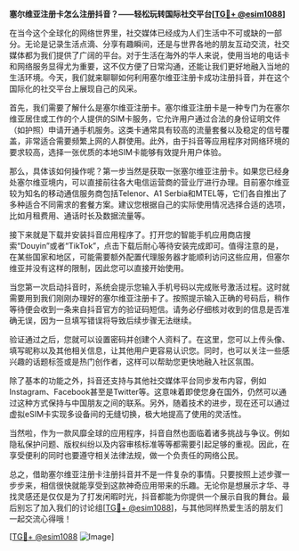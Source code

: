 **塞尔维亚注册卡怎么注册抖音？——轻松玩转国际社交平台[[TG💪+ @esim1088](https://t.me/s/esim1088)]**

在当今这个全球化的网络世界里，社交媒体已经成为人们生活中不可或缺的一部分。无论是记录生活点滴、分享有趣瞬间，还是与世界各地的朋友互动交流，社交媒体都为我们提供了广阔的平台。对于生活在海外的华人来说，使用当地的电话卡和网络服务显得尤为重要，这不仅方便了日常沟通，还能让我们更好地融入当地的生活环境。今天，我们就来聊聊如何利用塞尔维亚注册卡成功注册抖音，并在这个国际化的社交平台上展现自己的风采。

首先，我们需要了解什么是塞尔维亚注册卡。塞尔维亚注册卡是一种专门为在塞尔维亚居住或工作的个人提供的SIM卡服务，它允许用户通过合法的身份证明文件（如护照）申请开通手机服务。这类卡通常具有较高的流量套餐以及稳定的信号覆盖，非常适合需要频繁上网的人群使用。此外，由于抖音等应用程序对网络环境的要求较高，选择一张优质的本地SIM卡能够有效提升用户体验。

那么，具体该如何操作呢？第一步当然是获取一张塞尔维亚注册卡。如果您已经身处塞尔维亚境内，可以直接前往各大电信运营商的营业厅进行办理。目前塞尔维亚较为知名的移动通信服务商包括Telenor、A1 Serbia和MTEL等，它们各自推出了多种适合不同需求的套餐方案。建议您根据自己的实际使用情况选择合适的选项，比如月租费用、通话时长及数据流量等。

接下来就是下载并安装抖音应用程序了。打开您的智能手机应用商店搜索“Douyin”或者“TikTok”，点击下载后耐心等待安装完成即可。值得注意的是，在某些国家和地区，可能需要额外配置代理服务器才能顺利访问这些应用，但塞尔维亚并没有这样的限制，因此您可以直接开始使用。

当您第一次启动抖音时，系统会提示您输入手机号码以完成账号激活过程。这时就需要用到我们刚刚办理好的塞尔维亚注册卡了。按照提示输入正确的号码后，稍作等待便会收到一条来自抖音官方的验证码短信。请务必仔细核对收到的信息是否准确无误，因为一旦填写错误将导致后续步骤无法继续。

验证通过之后，您就可以设置密码并创建个人资料了。在这里，您可以上传头像、填写昵称以及其他相关信息，让其他用户更容易认识您。同时，也可以关注一些感兴趣的话题标签或是热门创作者，这样可以帮助您更快地融入社区氛围。

除了基本的功能之外，抖音还支持与其他社交媒体平台同步发布内容，例如Instagram、Facebook甚至是Twitter等。这意味着即使您身在国外，仍然可以通过这种方式保持与中国朋友之间的联系。另外，随着技术的进步，现在还可以通过虚拟eSIM卡实现多设备间的无缝切换，极大地提高了使用的灵活性。

当然啦，作为一款风靡全球的应用程序，抖音自然也面临着诸多挑战与争议。例如隐私保护问题、版权纠纷以及内容审核标准等等都需要引起足够的重视。因此，在享受便利的同时也要遵守相关法律法规，做一个负责任的网络公民。

总之，借助塞尔维亚注册卡注册抖音并不是一件复杂的事情。只要按照上述步骤一步步来，相信很快就能享受到这款神奇应用带来的乐趣。无论你是想展示才华、寻找灵感还是仅仅是为了打发闲暇时光，抖音都能为你提供一个展示自我的舞台。最后别忘了加入我们的讨论组[[TG💪+ @esim1088](https://t.me/s/esim1088)]，与其他同样热爱生活的朋友们一起交流心得哦！

[[TG💪+ @esim1088](https://t.me/s/esim1088) ![Image](https://i.postimg.cc/4NQfJmqS/Snipaste-2025-05-13-00-14-12.png)]